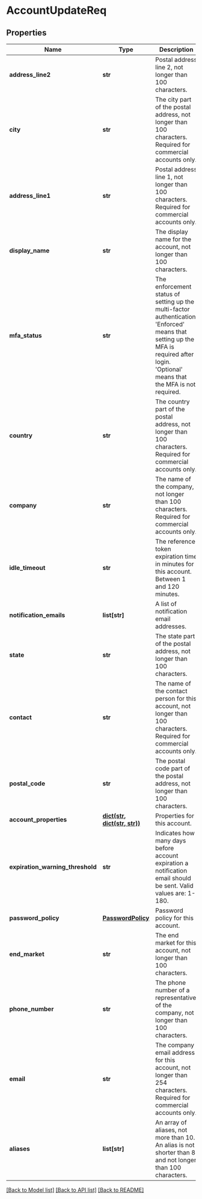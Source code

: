 # AccountUpdateReq

## Properties
Name | Type | Description | Notes
------------ | ------------- | ------------- | -------------
**address_line2** | **str** | Postal address line 2, not longer than 100 characters. | [optional] 
**city** | **str** | The city part of the postal address, not longer than 100 characters. Required for commercial accounts only. | [optional] 
**address_line1** | **str** | Postal address line 1, not longer than 100 characters. Required for commercial accounts only. | [optional] 
**display_name** | **str** | The display name for the account, not longer than 100 characters. | [optional] 
**mfa_status** | **str** | The enforcement status of setting up the multi-factor authentication. &#39;Enforced&#39; means that setting up the MFA is required after login. &#39;Optional&#39; means that the MFA is not required. | [optional] 
**country** | **str** | The country part of the postal address, not longer than 100 characters. Required for commercial accounts only. | [optional] 
**company** | **str** | The name of the company, not longer than 100 characters. Required for commercial accounts only. | [optional] 
**idle_timeout** | **str** | The reference token expiration time in minutes for this account. Between 1 and 120 minutes. | [optional] 
**notification_emails** | **list[str]** | A list of notification email addresses. | [optional] 
**state** | **str** | The state part of the postal address, not longer than 100 characters. | [optional] 
**contact** | **str** | The name of the contact person for this account, not longer than 100 characters. Required for commercial accounts only. | [optional] 
**postal_code** | **str** | The postal code part of the postal address, not longer than 100 characters. | [optional] 
**account_properties** | [**dict(str, dict(str, str))**](dict.md) | Properties for this account. | [optional] 
**expiration_warning_threshold** | **str** | Indicates how many days before account expiration a notification email should be sent. Valid values are: 1-180. | [optional] 
**password_policy** | [**PasswordPolicy**](PasswordPolicy.md) | Password policy for this account. | [optional] 
**end_market** | **str** | The end market for this account, not longer than 100 characters. | [optional] 
**phone_number** | **str** | The phone number of a representative of the company, not longer than 100 characters. | [optional] 
**email** | **str** | The company email address for this account, not longer than 254 characters. Required for commercial accounts only. | [optional] 
**aliases** | **list[str]** | An array of aliases, not more than 10. An alias is not shorter than 8 and not longer than 100 characters. | [optional] 

[[Back to Model list]](../README.md#documentation-for-models) [[Back to API list]](../README.md#documentation-for-api-endpoints) [[Back to README]](../README.md)



